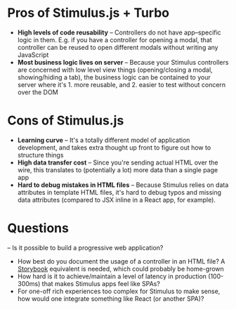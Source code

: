 # Pros of Stimulus.js + Turbo

- **High levels of code reusability** – Controllers do not have app–specific logic in them. E.g. if you have a controller for opening a modal, that controller can be reused to open different modals without writing any JavaScript
- **Most business logic lives on server** – Because your Stimulus controllers are concerned with low level view things (opening/closing a modal, showing/hiding a tab), the business logic can be contained to your server where it's 1. more reusable, and 2. easier to test without concern over the DOM

# Cons of Stimulus.js

- **Learning curve** – It's a totally different model of application development, and takes extra thought up front to figure out how to structure things
- **High data transfer cost** – Since you're sending actual HTML over the wire, this translates to (potentially a lot) more data than a single page app
- **Hard to debug mistakes in HTML files** – Because Stimulus relies on data attributes in template HTML files, it's hard to debug typos and missing data attributes (compared to JSX inline in a React app, for example).

# Questions

– Is it possible to build a progressive web application?
- How best do you document the usage of a controller in an HTML file? A [Storybook](https://storybook.js.org/) equivalent is needed, which could probably be home-grown
- How hard is it to achieve/maintain a level of latency in production (100-300ms) that makes Stimulus apps feel like SPAs?
- For one-off rich experiences too complex for Stimulus to make sense, how would one integrate something like React (or another SPA)?
